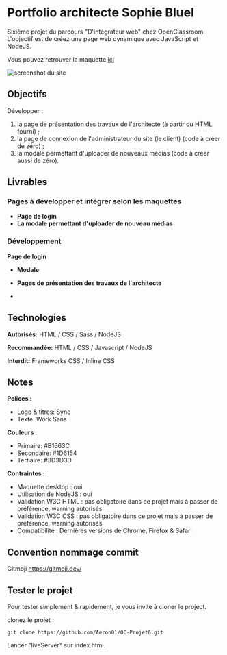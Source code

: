 # Portfolio architecte Sophie Bluel

Sixième projet du parcours "D'intégrateur web" chez OpenClassroom. L'objectif est de créez une page web dynamique avec JavaScript et NodeJS.

Vous pouvez retrouver la maquette [ici](https://www.figma.com/file/kfKHknHySoTibZfdolGAX6/Desktop?type=design&node-id=0-1&t=ybeVInBB1T6692ps-0)

![screenshot du site](./screenshot/)

## Objectifs

Développer :

1. la page de présentation des travaux de l'architecte (à partir du HTML fourni) ;
2. la page de connexion de l'administrateur du site (le client) (code à créer de zéro) ;
3. la modale permettant d'uploader de nouveaux médias (code à créer aussi de zéro).

## Livrables

### Pages à développer et intégrer selon les maquettes

- **Page de login**
- **La modale permettant d'uploader de nouveau médias**

### Développement

**Page de login**

- **Modale**

- **Pages de présentation des travaux de l'architecte**

-

## Technologies

**Autorisés:** HTML / CSS / Sass / NodeJS

**Recommandée:** HTML / CSS / Javascript / NodeJS

**Interdit:** Frameworks CSS / Inline CSS

## Notes

**Polices :**

- Logo & titres: Syne
- Texte: Work Sans

**Couleurs :**

- Primaire: #B1663C
- Secondaire: #1D6154
- Tertiaire: #3D3D3D

**Contraintes :**

- Maquette desktop : oui
- Utilisation de NodeJS : oui
- Validation W3C HTML : pas obligatoire dans ce projet mais à passer de préférence, warning autorisés
- Validation W3C CSS : pas obligatoire dans ce projet mais à passer de préférence, warning autorisés
- Compatibilité : Dernières versions de Chrome, Firefox & Safari

## Convention nommage commit

Gitmoji https://gitmoji.dev/

## Tester le projet

Pour tester simplement & rapidement, je vous invite à cloner le project.

clonez le projet :

```terminal
git clone https://github.com/Aeron01/OC-Projet6.git
```

Lancer "liveServer" sur index.html.
